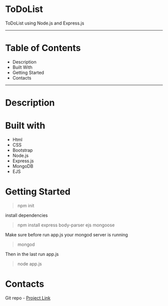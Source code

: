 # ToDoList
ToDoList using Node.js and Express.js

-----------------
# Table of Contents
- Description
- Built With
- Getting Started
- Contacts
----------------
# Description


# Built with
- Html
- CSS
- Bootstrap
- Node.js
- Express.js
- MongoDB
- EJS


# Getting Started
> npm init

install dependencies
> npm install express body-parser ejs mongoose

Make sure before run app.js your mongod server is running
> mongod

Then in the last run app.js
> node app.js

# Contacts
Git repo - [Project Link](https://github.com/DharviPatel2805/ToDoList/)
